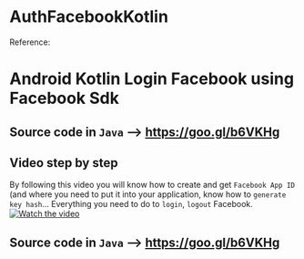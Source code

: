 # AuthFacebookKotlin

Reference:

# Android Kotlin Login Facebook using Facebook Sdk
## Source code in ```Java``` --> https://goo.gl/b6VKHg
## Video step by step
By following this video you will know how to create and get ```Facebook App ID``` (and where you need to put it into your application, know how to ```generate key hash```... Everything you need to do to ```login```, ```logout``` Facebook.
[![Watch the video](http://i.imgur.com/ADDB8tn.png)](https://goo.gl/bJ3bhu)

## Source code in ```Java``` --> https://goo.gl/b6VKHg

